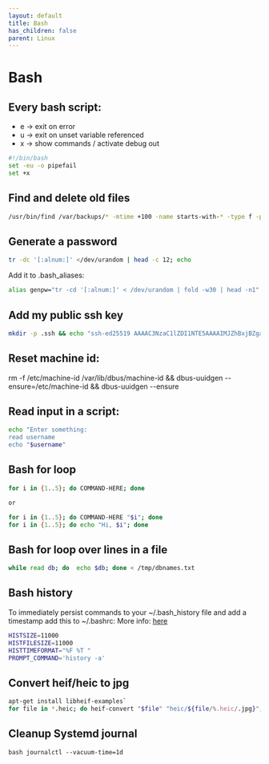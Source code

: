 ```yaml
---
layout: default
title: Bash
has_children: false
parent: Linux
---
```


# Bash

## Every bash script:

* e -> exit on error
* u -> exit on unset variable referenced
* x -> show commands / activate debug out

```bash
#!/bin/bash
set -eu -o pipefail
set +x
```

## Find and delete old files

```bash
/usr/bin/find /var/backups/* -mtime +100 -name starts-with-* -type f -prune -exec rm -rf {} \;
```

## Generate a password

```bash
tr -dc '[:alnum:]' </dev/urandom | head -c 12; echo
```

Add it to .bash_aliases:

```bash
alias genpw="tr -cd '[:alnum:]' < /dev/urandom | fold -w30 | head -n1"
```


## Add my public ssh key
```bash
mkdir -p .ssh && echo "ssh-ed25519 AAAAC3NzaC1lZDI1NTE5AAAAIMJZhBxjBZgaU5JQWaS2smXC9IFS46jR5jVdDYHyq8DS" >> .ssh/authorized_keys && chmod 600 .ssh/authorized_keys
```

## Reset machine id:
rm -f /etc/machine-id /var/lib/dbus/machine-id && dbus-uuidgen --ensure=/etc/machine-id && dbus-uuidgen --ensure


## Read input in a script:

```bash
echo "Enter something:
read username
echo "$username"
```

## Bash for loop
```bash
for i in {1..5}; do COMMAND-HERE; done

or

for i in {1..5}; do COMMAND-HERE "$i"; done
for i in {1..5}; do echo "Hi, $i"; done

```

## Bash for loop over lines in a file
```bash
while read db; do  echo $db; done < /tmp/dbnames.txt
```

## Bash history

To immediately persist commands to your ~/.bash_history file and add a timestamp add this to ~/.bashrc:
More info: [here](https://www.cherryservers.com/blog/a-complete-guide-to-linux-bash-history)

```bash
HISTSIZE=11000
HISTFILESIZE=11000
HISTTIMEFORMAT="%F %T "
PROMPT_COMMAND='history -a'
```


## Convert heif/heic to jpg

```bash
apt-get install libheif-examples`
for file in *.heic; do heif-convert "$file" "heic/${file/%.heic/.jpg}"; done
```

## Cleanup Systemd journal
```bash journalctl --vacuum-time=1d```
